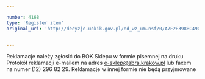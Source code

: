 ```yaml
---

number: 4168
type: 'Register item'
original_uri: 'http://decyzje.uokik.gov.pl/nd_wz_um.nsf/0/A7F2E398BC490CFFC1257AEF00310D08?OpenDocument'


---
```


Reklamacje należy zgłosić do BOK Sklepu w formie pisemnej na druku Protokół reklamacji e-mailem na adres e-sklep@abra.krakow.pl lub faxem na numer (12) 296 82 29. Reklamacje w innej formie nie będą przyjmowane
